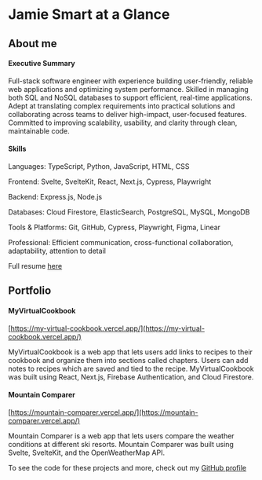 # Jamie Smart at a Glance

## About me

#### Executive Summary

Full-stack software engineer with experience building user-friendly, reliable web applications and optimizing system performance. Skilled in managing both SQL and NoSQL databases to support efficient, real-time applications. Adept at translating complex requirements into practical solutions and collaborating across teams to deliver high-impact, user-focused features. Committed to improving scalability, usability, and clarity through clean, maintainable code.

#### Skills

Languages: TypeScript, Python, JavaScript, HTML, CSS

Frontend: Svelte, SvelteKit, React, Next.js, Cypress, Playwright

Backend: Express.js, Node.js

Databases: Cloud Firestore, ElasticSearch, PostgreSQL, MySQL, MongoDB

Tools & Platforms: Git, GitHub, Cypress, Playwright, Figma, Linear

Professional: Efficient communication, cross-functional collaboration, adaptability, attention to detail

Full resume [here](https://jamie-smart.info/resume)

## Portfolio

#### MyVirtualCookbook

[https://my-virtual-cookbook.vercel.app/](https://my-virtual-cookbook.vercel.app/)

MyVirtualCookbook is a web app that lets users add links to recipes to their cookbook and organize them into sections called chapters. Users can add notes to recipes which are saved and tied to the recipe. MyVirtualCookbook was built using React, Next.js, Firebase Authentication, and Cloud Firestore.

#### Mountain Comparer

[https://mountain-comparer.vercel.app/](https://mountain-comparer.vercel.app/)

Mountain Comparer is a web app that lets users compare the weather conditions at different ski resorts. Mountain Comparer was built using Svelte, SvelteKit, and the OpenWeatherMap API.

To see the code for these projects and more, check out my [GitHub profile](https://github.com/jamiemcg10)
